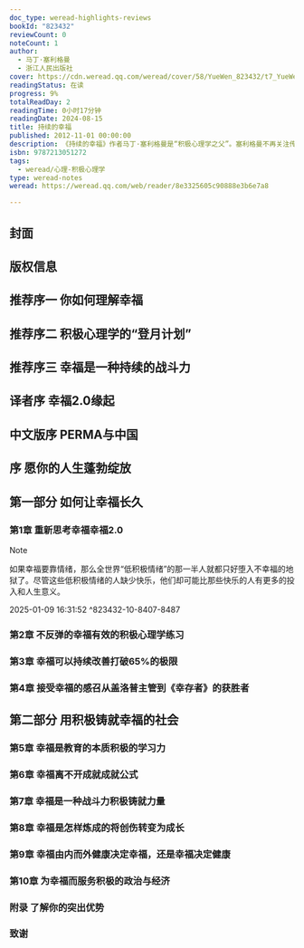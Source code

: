 ```yaml
---
doc_type: weread-highlights-reviews
bookId: "823432"
reviewCount: 0
noteCount: 1
author:
  - 马丁·塞利格曼
  - 浙江人民出版社
cover: https://cdn.weread.qq.com/weread/cover/58/YueWen_823432/t7_YueWen_823432.jpg
readingStatus: 在读
progress: 9%
totalReadDay: 2
readingTime: 0小时17分钟
readingDate: 2024-08-15
title: 持续的幸福
published: 2012-11-01 00:00:00
description: 《持续的幸福》作者马丁·塞利格曼是“积极心理学之父”。塞利格曼不再关注传统心理学注重的“如何减轻人们的痛苦”，专注于如何建立人们的幸福感，并让幸福感持续下去。 《持续的幸福》这本书中的幸福理念是在《真实的幸福》一书的基础上扩充而来的，在书中，塞利格曼具体阐释了构建幸福的具体方法。他提出，实现幸福人生应具有5个元素（PERMA）, 即，要有积极的情绪(positive emotion)、要投入（engagement）、要有良好的人际关系（relationships）、做的事要有意义和目的（meaning and purpose）、要有成就感（accomplishment）。PERMA不仅能帮助人们笑得更多，感到更满意、满足，还能带来更好的生产力、更多的健康，以及一个和平的世界。
isbn: 9787213051272
tags:
  - weread/心理-积极心理学
type: weread-notes
weread: https://weread.qq.com/web/reader/8e3325605c90888e3b6e7a8

---
```



## 封面

## 版权信息

## 推荐序一 你如何理解幸福

## 推荐序二 积极心理学的“登月计划”

## 推荐序三 幸福是一种持续的战斗力

## 译者序 幸福2.0缘起

## 中文版序 PERMA与中国

## 序 愿你的人生蓬勃绽放

## 第一部分 如何让幸福长久

### 第1章 重新思考幸福幸福2.0

> [!NOTE] 
> 如果幸福要靠情绪，那么全世界“低积极情绪”的那一半人就都只好堕入不幸福的地狱了。尽管这些低积极情绪的人缺少快乐，他们却可能比那些快乐的人有更多的投入和人生意义。
> 
> 2025-01-09 16:31:52 ^823432-10-8407-8487

### 第2章 不反弹的幸福有效的积极心理学练习

### 第3章 幸福可以持续改善打破65%的极限

### 第4章 接受幸福的感召从盖洛普主管到《幸存者》的获胜者

## 第二部分 用积极铸就幸福的社会

### 第5章 幸福是教育的本质积极的学习力

### 第6章 幸福离不开成就成就公式

### 第7章 幸福是一种战斗力积极铸就力量

### 第8章 幸福是怎样炼成的将创伤转变为成长

### 第9章 幸福由内而外健康决定幸福，还是幸福决定健康

### 第10章 为幸福而服务积极的政治与经济

### 附录 了解你的突出优势

### 致谢

